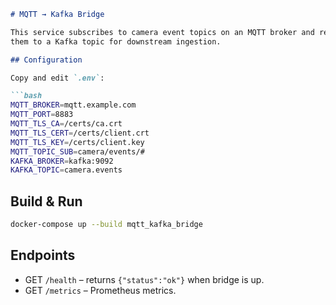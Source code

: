 ```markdown
# MQTT → Kafka Bridge

This service subscribes to camera event topics on an MQTT broker and republishes
them to a Kafka topic for downstream ingestion.

## Configuration

Copy and edit `.env`:

```bash
MQTT_BROKER=mqtt.example.com
MQTT_PORT=8883
MQTT_TLS_CA=/certs/ca.crt
MQTT_TLS_CERT=/certs/client.crt
MQTT_TLS_KEY=/certs/client.key
MQTT_TOPIC_SUB=camera/events/#
KAFKA_BROKER=kafka:9092
KAFKA_TOPIC=camera.events
```

## Build & Run

```bash
docker-compose up --build mqtt_kafka_bridge
```

## Endpoints

- GET `/health` – returns `{"status":"ok"}` when bridge is up.
- GET `/metrics` – Prometheus metrics.
```